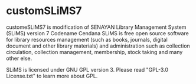 customSLiMS7
============

customeSLiMS7 is modification of SENAYAN Library Management System (SLiMS) version 7 Codename Cendana
SLiMS is free open source software for library resources management
(such as books, journals, digital document and other library materials)
and administration such as collection circulation, collection management,
membership, stock taking and many other else.

SLiMS is licensed under GNU GPL version 3. Please read "GPL-3.0 License.txt"
to learn more about GPL.
